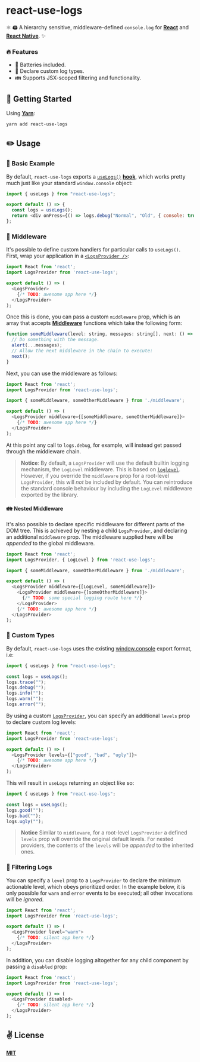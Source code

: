 # react-use-logs
⚛️ 🖨️ A hierarchy sensitive, middleware-defined `console.log` for [**React**](https://reactjs.org) and [**React Native**](https://reactnative.dev). ✨

### 🔥 Features
  - 🔋 Batteries included.
  - 🦄 Declare custom log types.
  - 👪 Supports JSX-scoped filtering and functionality.

## 🚀 Getting Started

Using [**Yarn**](https://yarnpkg.com):

```sh
yarn add react-use-logs
```

## ✏️ Usage

### 👶 Basic Example
By default, `react-use-logs` exports a [`useLogs()`](./src/hooks/useLogs.ts) [**hook**](https://reactjs.org/docs/hooks-intro.html), which works pretty much just like your standard `window.console` object:

```javascript
import { useLogs } from "react-use-logs";

export default () => {
  const logs = useLogs();
  return <div onPress={() => logs.debug("Normal", "Old", { console: true })} />
};
```

### 🏹 Middleware
It's possible to define custom handlers for particular calls to `useLogs()`. First, wrap your application in a [`<LogsProvider />`](./src/providers/LogLevelProvider):

```javascript
import React from 'react';
import LogsProvider from 'react-use-logs';

export default () => (
  <LogsProvider>
    {/* TODO: awesome app here */}
  </LogsProvider>
);
```

Once this is done, you can pass a custom `middleware` prop, which is an array that accepts [**Middleware**](./src/contexts/LogLevelContext.ts) functions which take the following form:

```javascript
function someMiddleware(level: string, messages: string[], next: () => void) {
  // Do something with the message.
  alert(...messages);
  // Allow the next middleware in the chain to execute:
  next();
}
```

Next, you can use the middleware as follows:

```javascript
import React from 'react';
import LogsProvider from 'react-use-logs';

import { someMiddleware, someOtherMiddleware } from './middleware';

export default () => (
  <LogsProvider middleware={[someMiddleware, someOtherMiddleware]}>
    {/* TODO: awesome app here */}
  </LogsProvider>
);
```
At this point any call to `logs.debug`, for example, will instead get passed through the middleware chain.

> **Notice**: By default, a `LogsProvider` will use the default builtin logging mechanism, the `LogLevel` middleware. This is based on [`loglevel`](https://github.com/pimterry/loglevel). However, if you override the `middleware` prop for a root-level `LogsProvider`, this will _not_ be included by default. You can reintroduce the standard console behaviour by including the `LogLevel` middleware exported by the library.

#### 👪 Nested Middleware

It's also possible to declare specific middleware for different parts of the DOM tree. This is achieved by nesting a child `LogsProvider`, and declaring an additional `middleware` prop. The middleware supplied here will be _appended_ to the global middleware.

```javascript
import React from 'react';
import LogsProvider, { LogLevel } from 'react-use-logs';

import { someMiddleware, someOtherMiddleware } from './middleware';

export default () => (
  <LogsProvider middleware={[LogLevel, someMiddleware]}>
    <LogsProvider middleware={[someOtherMiddleware]}>
      {/* TODO: some special logging route here */}
    </LogsProvider>
    {/* TODO: awesome app here */}
  </LogsProvider>
);
```

### 🦄 Custom Types
By default, `react-use-logs` uses the existing [window.console](https://developer.mozilla.org/en-US/docs/Web/API/Window/console) export format, i.e:

```javascript
import { useLogs } from "react-use-logs";

const logs = useLogs();
logs.trace("");
logs.debug("");
logs.info("");
logs.warn("");
logs.error("");
```

By using a custom [`LogsProvider`](./src/providers/LogLevelProvider.ts), you can specify an additional `levels` prop to declare custom log levels:

```javascript
import React from 'react';
import LogsProvider from 'react-use-logs';

export default () => (
  <LogsProvider levels={["good", "bad", "ugly"]}>
    {/* TODO: awesome app here */}
  </LogsProvider>
);
```

This will result in `useLogs` returning an object like so:

```javascript
import { useLogs } from "react-use-logs";

const logs = useLogs();
logs.good("");
logs.bad("");
logs.ugly("");
```

> **Notice** Similar to `middleware`, for a root-level `LogsProvider` a defined `levels` prop will override the original default levels. For nested providers, the contents of the `levels` will be _appended_ to the inherited ones.

### 🤫 Filtering Logs

You can specify a `level` prop to a `LogsProvider` to declare the minimum actionable level, which obeys prioritized order. In the example below, it is only possible for `warn` and `error` events to be executed; all other invocations will be _ignored_.

```javascript
import React from 'react';
import LogsProvider from 'react-use-logs';

export default () => (
  <LogsProvider level="warn">
    {/* TODO: silent app here */}
  </LogsProvider>
);
```

In addition, you can disable logging altogether for any child component by passing a `disabled` prop:

```javascript
import React from 'react';
import LogsProvider from 'react-use-logs';

export default () => (
  <LogsProvider disabled>
    {/* TODO: silent app here */}
  </LogsProvider>
);
```

## ✌️ License
[**MIT**](./LICENSE)
